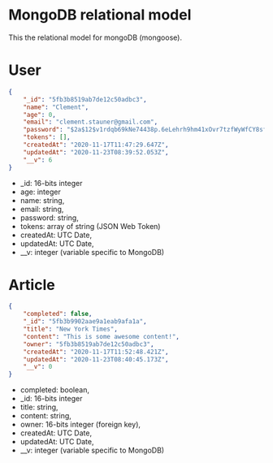 # MongoDB relational model
This the relational model for mongoDB (mongoose).

# User
```JSON
{
    "_id": "5fb3b8519ab7de12c50adbc3",
    "name": "Clement",
    "age": 0,
    "email": "clement.stauner@gmail.com",
    "password": "$2a$12$v1rdqb69kNe74438p.6eLehrh9hm41xOvr7tzfWyWfCY8sfaOzHGS",
    "tokens": [],
    "createdAt": "2020-11-17T11:47:29.647Z",
    "updatedAt": "2020-11-23T08:39:52.053Z",
    "__v": 6
}
```

- _id: 16-bits integer
- age: integer
- name: string,
- email: string,
- password: string,
- tokens: array of string (JSON Web Token)
- createdAt: UTC Date,
- updatedAt: UTC Date,
- __v: integer (variable specific to MongoDB)

# Article
```JSON
{
    "completed": false,
    "_id": "5fb3b9902aae9a1eab9afa1a",
    "title": "New York Times",
    "content": "This is some awesome content!",
    "owner": "5fb3b8519ab7de12c50adbc3",
    "createdAt": "2020-11-17T11:52:48.421Z",
    "updatedAt": "2020-11-23T08:40:45.173Z",
    "__v": 0
}
```
- completed: boolean,
- _id: 16-bits integer
- title: string,
- content: string,
- owner: 16-bits integer (foreign key),
- createdAt: UTC Date,
- updatedAt: UTC Date,
- __v: integer (variable specific to MongoDB)
